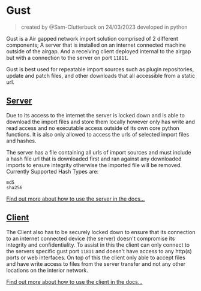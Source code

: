 # Gust
> created by @Sam-Clutterbuck on 24/03/2023 developed in python

Gust is a Air gapped network import solution comprised of 2 different components; A server that is installed on an internet connected machine outside of the airgap. And a receiving client deployed internal to the airgap but with a connection to the server on port `11811`.

Gust is best used for repeatable import sources such as plugin repositories, update and patch files, and other downloads that all accessible from a static url.

## [Server](/docs/server)

Due to its access to the internet the server is locked down and is able to download the import files and store them locally however only has write and read access and no executable access outside of its own core python functions. It is also only allowed to access the urls of selected import files and hashes.

The server has a file containing all urls of import sources and must include a hash file url that is downloaded first and ran against any downloaded imports to ensure integrity otherwise the imported file will be removed. Currently Supported Hash Types are:
```
md5
sha256
```
[Find out more about how to use the server in the docs...](/docs/server)

## [Client](/docs/client)

The Client also has to be securely locked down to ensure that its connection to an internet connected device (the  server) doesn't compromise its integrity and confidentiality. To assist in this the client can only connect to the servers specific gust port `11811` and doesn't have access to any http(s) ports or web interfaces. On top of this the client only able to accept files and have write access to files from the server transfer and not any other locations on the interior network.

[Find out more about how to use the client in the docs...](/docs/client)

